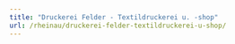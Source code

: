 ```yaml
---
title: "Druckerei Felder - Textildruckerei u. -shop"
url: /rheinau/druckerei-felder-textildruckerei-u-shop/
---
```

